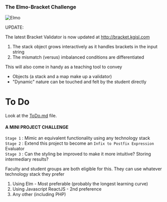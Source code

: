 ### The Elmo-Bracket Challenge 
![Elmo](https://s-media-cache-ak0.pinimg.com/736x/e2/1e/1a/e21e1aae68defaefe5d35216740586df.jpg) 

UPDATE: 

The latest Bracket Validator is now updated at http://bracket.kgisl.com 

1. The stack object grows interactively as it handles brackets in the input string
2. The mismatch (versus) imbalanced conditions are differentiated 

This will also come in handy as a teaching tool to convey 
  - Objects (a stack and a map make up a validator)
  - "Dynamic" nature can be touched and felt by the student directly

# To Do 
Look at the [ToDo.md](ToDo.md) file.

#### A MINI PROJECT CHALLENGE
`Stage 1` : Mimic an equivalent functionality using any technology stack   
`Stage 2` : Extend this project to become an `Infix to Postfix Expression` Evaluator    
`Stage 3` : Can the styling be improved to make it more intuitive? Storing intermediary results?  

Faculty and student groups are both eligible for this. They can use whatever technology stack they prefer  

1. Using Elm - Most preferable (probably the longest learning curve)
2. Using Javascript ReactJS - 2nd preference
3. Any other (including PHP) 

